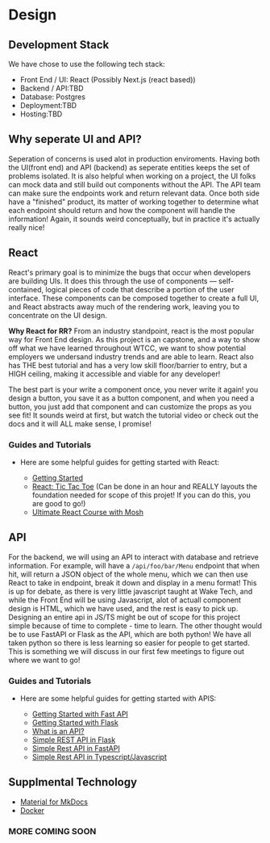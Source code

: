 # Design

## Development Stack

We have chose to use the following tech stack:

- Front End / UI: React (Possibly Next.js (react based))
- Backend / API:TBD
- Database: Postgres
- Deployment:TBD
- Hosting:TBD

## Why seperate UI and API?

Seperation of concerns is used alot in production enviroments. Having both the UI(front end) and API (backend) as seperate entities keeps the set of problems isolated. It is also helpful when working on a project, the UI folks can mock data and still build out components without the API. The API team can make sure the endpoints work and return relevant data. Once both side have a "finished" product, its matter of working together to determine what each endpoint should return and how the component will handle the information! Again, it sounds weird conceptually, but in practice it's actually really nice!

## React

React's primary goal is to minimize the bugs that occur when developers are building UIs. It does this through the use of components — self-contained, logical pieces of code that describe a portion of the user interface. These components can be composed together to create a full UI, and React abstracts away much of the rendering work, leaving you to concentrate on the UI design.

**Why React for RR?**
From an industry standpoint, react is the most popular way for Front End design. As this project is an capstone, and a way to show off what we have learned throughout WTCC, we want to show potential employers we undersand industry trends and are able to learn. React also has THE best tutorial and has a very low skill floor/barrier to entry, but a HIGH ceiling, making it accessible and viable for any developer!

The best part is your write a component once, you never write it again! you design a button, you save it as a button component, and when you need a button, you just add that component and can customize the props as you see fit! It sounds weird at first, but watch the tutorial video or check out the docs and it will ALL make sense, I promise!

### Guides and Tutorials

- Here are some helpful guides for getting started with React:

  - [Getting Started](https://react.dev/learn)
  - [React: Tic Tac Toe](https://react.dev/learn/tutorial-tic-tac-toe) (Can be done in an hour and REALLY layouts the foundation needed for scope of this projet! If you can do this, you are good to go!)
  - [Ultimate React Course with Mosh](https://www.youtube.com/watch?v=SqcY0GlETPk)

## API

For the backend, we will using an API to interact with database and retrieve information. For example, will have a `/api/foo/bar/Menu` endpoint that when hit, will return a JSON object of the whole menu, which we can then use React to take in endpoint, break it down and display in a menu format! This is up for debate, as there is very little javascript taught at Wake Tech, and while the Front End will be using Javascript, alot of actuall component design is HTML, which we have used, and the rest is easy to pick up. Designing an entire api in JS/TS might be out of scope for this project simple because of time to complete - time to learn. The other thought would be to use FastAPI or Flask as the API, which are both python! We have all taken python so there is less learning so easier for people to get started. This is something we will discuss in our first few meetings to figure out where we want to go!

### Guides and Tutorials

- Here are some helpful guides for getting started with APIS:

  - [Getting Started with Fast API](https://fastapi.tiangolo.com/tutorial/)
  - [Getting Started with Flask](https://flask.palletsprojects.com/en/3.0.x/quickstart/)
  - [What is an API?](https://www.ibm.com/topics/api)
  - [Simple REST API in Flask](https://www.youtube.com/watch?v=zsYIw6RXjfM)
  - [Simple Rest API in FastAPI](https://www.youtube.com/watch?v=iWS9ogMPOI0)
  - [Simple Rest API in Typescript/Javascript](https://www.youtube.com/watch?v=i8xHOrPP3NA)

## Supplmental Technology

- [Material for MkDocs](https://squidfunk.github.io/mkdocs-material/)
- [Docker](https://www.docker.com/)

### MORE COMING SOON
